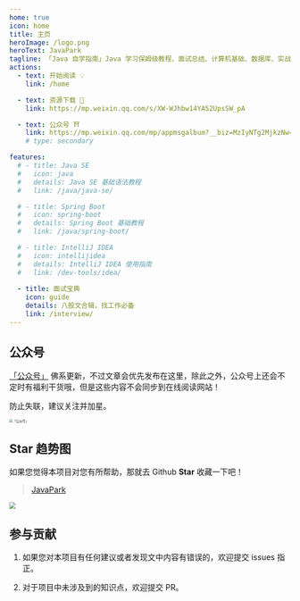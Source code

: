 ```yaml
---
home: true
icon: home
title: 主页
heroImage: /logo.png
heroText: JavaPark
tagline: 「Java 自学指南」Java 学习保姆级教程、面试总结、计算机基础、数据库、实战实践、效率工具、资源分享、程序人生。
actions:
  - text: 开始阅读 💡
    link: /home

  - text: 资源下载 💯
    link: https://mp.weixin.qq.com/s/XW-WJhbw14YA52UpsSW_pA

  - text: 公众号 ⛩
    link: https://mp.weixin.qq.com/mp/appmsgalbum?__biz=MzIyNTg2MjkzNw==&action=getalbum&album_id=2501145320567963650&scene=173&from_msgid=2247496866&from_itemidx=1&count=3&nolastread=1#wechat_redirect
    # type: secondary

features:
  # - title: Java SE
  #   icon: java
  #   details: Java SE 基础语法教程
  #   link: /java/java-se/

  # - title: Spring Boot
  #   icon: spring-boot
  #   details: Spring Boot 基础教程
  #   link: /java/spring-boot/

  # - title: IntelliJ IDEA
  #   icon: intellijidea
  #   details: IntelliJ IDEA 使用指南
  #   link: /dev-tools/idea/
  
  - title: 面试宝典
    icon: guide
    details: 八股文合辑，找工作必备
    link: /interview/
---
```


## 公众号

[「公众号」](https://s1.ax1x.com/2022/10/08/xG7Nmd.png) 佛系更新，不过文章会优先发布在这里，除此之外，公众号上还会不定时有福利干货哦，但是这些内容不会同步到在线阅读网站！

防止失联，建议关注并加星。

<img src="https://s1.ax1x.com/2022/10/08/xG7Nmd.png" alt="「公众号」" style="zoom:40%;" />

## Star 趋势图

如果您觉得本项目对您有所帮助，那就去 Github **Star** 收藏一下吧！

>   [JavaPark](https://github.com/cunyu1943/JavaPark)

<img src="https://api.star-history.com/svg?repos=cunyu1943/JavaPark&type=Date" style="zoom:70%;" />

## 参与贡献

1.   如果您对本项目有任何建议或者发现文中内容有错误的，欢迎提交 issues 指正。

2.   对于项目中未涉及到的知识点，欢迎提交 PR。
